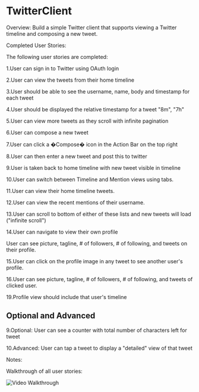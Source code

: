 ﻿TwitterClient
=============

Overview: Build a simple Twitter client that supports viewing a Twitter timeline and composing a new tweet.


Completed User Stories:

The following user stories are completed:

1.User can sign in to Twitter using OAuth login

2.User can view the tweets from their home timeline

3.User should be able to see the username, name, body and timestamp for each tweet

4.User should be displayed the relative timestamp for a tweet "8m", "7h"

5.User can view more tweets as they scroll with infinite pagination

6.User can compose a new tweet

7.User can click a �Compose� icon in the Action Bar on the top right

8.User can then enter a new tweet and post this to twitter

9.User is taken back to home timeline with new tweet visible in timeline

10.User can switch between Timeline and Mention views using tabs.

11.User can view their home timeline tweets.

12.User can view the recent mentions of their username.

13.User can scroll to bottom of either of these lists and new tweets will load ("infinite scroll")

14.User can navigate to view their own profile

User can see picture, tagline, # of followers, # of following, and tweets on their profile.

15.User can click on the profile image in any tweet to see another user's profile.

16.User can see picture, tagline, # of followers, # of following, and tweets of clicked user.

19.Profile view should include that user's timeline

Optional and Advanced
----------------------
9.Optional: User can see a counter with total number of characters left for tweet

10.Advanced: User can tap a tweet to display a "detailed" view of that tweet

Notes:

Walkthrough of all user stories:

![Video Walkthrough](TwitterClientAdvanced.gif)
